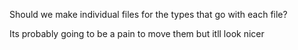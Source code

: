 Should we make individual files for the types that go with each file?

Its probably going to be a pain to move them but itll look nicer
